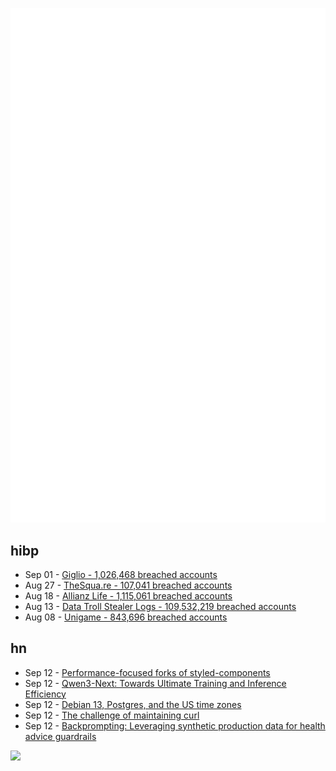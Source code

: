 ![Metrics](https://raw.githubusercontent.com/phixion/phixion/master/metrics.svg)

## hibp

<!--
for https://github.com/phixion/phixion/blob/main/.github/workflows/feeds.yml
-->
<!--START_SECTION:haveibeenpwnd-->
- Sep 01 - [Giglio - 1,026,468 breached accounts](https://haveibeenpwned.com/Breach/Giglio)
- Aug 27 - [TheSqua.re - 107,041 breached accounts](https://haveibeenpwned.com/Breach/TheSquare)
- Aug 18 - [Allianz Life - 1,115,061 breached accounts](https://haveibeenpwned.com/Breach/AllianzLife)
- Aug 13 - [Data Troll Stealer Logs - 109,532,219 breached accounts](https://haveibeenpwned.com/Breach/DataTrollStealerLogs)
- Aug 08 - [Unigame - 843,696 breached accounts](https://haveibeenpwned.com/Breach/Unigame)
<!--END_SECTION:haveibeenpwnd-->

## hn

<!--
for https://github.com/phixion/phixion/blob/main/.github/workflows/feeds.yml
-->
<!--START_SECTION:hn-->
- Sep 12 - [Performance-focused forks of styled-components](https://www.sanity.io/blog/cut-styled-components-into-pieces-this-is-our-last-resort)
- Sep 12 - [Qwen3-Next: Towards Ultimate Training and Inference Efficiency](https://qwen.ai/blog?id=4074cca80393150c248e508aa62983f9cb7d27cd&from=research.latest-advancements-list)
- Sep 12 - [Debian 13, Postgres, and the US time zones](https://rachelbythebay.com/w/2025/09/11/debtz/)
- Sep 12 - [The challenge of maintaining curl](https://lwn.net/Articles/1034966/)
- Sep 12 - [Backprompting: Leveraging synthetic production data for health advice guardrails](https://arxiv.org/abs/2508.18384)
<!--END_SECTION:hn-->

<!--
for https://yhype.me
-->
![](https://hit.yhype.me/github/profile?user_id=13013670)
